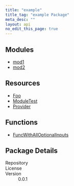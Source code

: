 ```yaml
---
title: "example"
title_tag: "example Package"
meta_desc: ""
layout: api
no_edit_this_page: true
---
```


<!-- WARNING: this file was generated by test. -->
<!-- Do not edit by hand unless you're certain you know what you are doing! -->



<h2 id="modules">Modules</h2>
<ul class="api">
    <li><a href="mod1//" title="mod1"><span class="api-symbol api-symbol--module"></span>mod1</a></li>
    <li><a href="mod2//" title="mod2"><span class="api-symbol api-symbol--module"></span>mod2</a></li>
</ul>

<h2 id="resources">Resources</h2>
<ul class="api">
    <li><a href="foo/" title="Foo"><span class="api-symbol api-symbol--resource"></span>Foo</a></li>
    <li><a href="moduletest/" title="ModuleTest"><span class="api-symbol api-symbol--resource"></span>ModuleTest</a></li>
    <li><a href="provider/" title="Provider"><span class="api-symbol api-symbol--resource"></span>Provider</a></li>
</ul>

<h2 id="functions">Functions</h2>
<ul class="api">
    <li><a href="funcwithalloptionalinputs/" title="FuncWithAllOptionalInputs"><span class="api-symbol api-symbol--function"></span>FuncWithAllOptionalInputs</a></li>
</ul>

<h2 id="package-details">Package Details</h2>
<dl class="package-details">
	<dt>Repository</dt>
	<dd><a href=""></a></dd>
	<dt>License</dt>
	<dd></dd>
	<dt>Version</dt>
	<dd>0.0.1</dd>
</dl>

